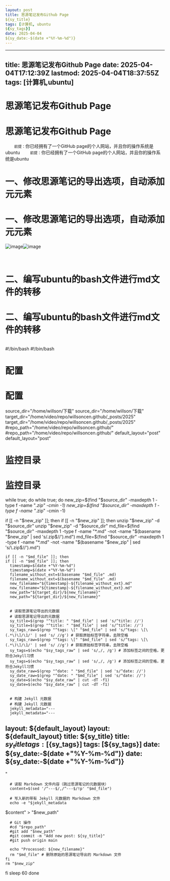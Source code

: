 ```yaml
---
layout: post
title: 思源笔记发布Github Page
${sy_title}
tags: [计算机, ubuntu
${sy_tags}]
date: 2025-04-04
${sy_date:-$(date +"%Y-%m-%d")}
---
```


---
title: 思源笔记发布Github Page
date: 2025-04-04T17:12:39Z
lastmod: 2025-04-04T18:37:55Z
tags: [计算机,ubuntu]
---


# 思源笔记发布Github Page
# 思源笔记发布Github Page


　　​`前提：`​你已经拥有了一个GitHub page的个人网站，并且你的操作系统是ubuntu
　　​`前提：`​你已经拥有了一个GitHub page的个人网站，并且你的操作系统是ubuntu


# 一、修改思源笔记的导出选项，自动添加元元素
# 一、修改思源笔记的导出选项，自动添加元元素


​![image](assets/image-20250404171626-m6yy65b.png)​
​![image](assets/image-20250404171626-m6yy65b.png)​


　　‍
　　‍


# 二、编写ubuntu的bash文件进行md文件的转移
# 二、编写ubuntu的bash文件进行md文件的转移


```
```
#!/bin/bash
#!/bin/bash


# 配置
# 配置
source_dir="/home/willson/下载"
source_dir="/home/willson/下载"
target_dir="/home/video/repo/willsoncen.github/_posts/2025"
target_dir="/home/video/repo/willsoncen.github/_posts/2025"
#repo_path="/home/video/repo/willsoncen.github/"
#repo_path="/home/video/repo/willsoncen.github/"
default_layout="post"
default_layout="post"


# 监控目录
# 监控目录
while true; do
while true; do
  new_zip=$(find "$source_dir" -maxdepth 1 -type f -name "*.zip" -cmin -1)
  new_zip=$(find "$source_dir" -maxdepth 1 -type f -name "*.zip" -cmin -1)


  if [[ -n "$new_zip" ]]; then
  if [[ -n "$new_zip" ]]; then
    unzip "$new_zip" -d "$source_dir"
    unzip "$new_zip" -d "$source_dir"
    md_file=$(find "$source_dir" -maxdepth 1 -type f -name "*.md" -not -name "$(basename "$new_zip" | sed 's/\.zip$//').md")
    md_file=$(find "$source_dir" -maxdepth 1 -type f -name "*.md" -not -name "$(basename "$new_zip" | sed 's/\.zip$//').md")


    if [[ -n "$md_file" ]]; then
    if [[ -n "$md_file" ]]; then
      timestamp=$(date +"%Y-%m-%d")
      timestamp=$(date +"%Y-%m-%d")
      filename_without_ext=$(basename "$md_file" .md)
      filename_without_ext=$(basename "$md_file" .md)
      new_filename="${timestamp}-${filename_without_ext}.md"
      new_filename="${timestamp}-${filename_without_ext}.md"
      new_path="${target_dir}/${new_filename}"
      new_path="${target_dir}/${new_filename}"


      # 读取思源笔记导出的元数据
      # 读取思源笔记导出的元数据
      sy_title=$(grep "^title: " "$md_file" | sed 's/^title: //')
      sy_title=$(grep "^title: " "$md_file" | sed 's/^title: //')
      sy_tags_raw=$(grep "^tags: \[" "$md_file" | sed 's/^tags: \[\(.*\)\]/\1/' | sed 's/ //g') # 获取原始标签字符串，去除空格
      sy_tags_raw=$(grep "^tags: \[" "$md_file" | sed 's/^tags: \[\(.*\)\]/\1/' | sed 's/ //g') # 获取原始标签字符串，去除空格
      sy_tags=$(echo "$sy_tags_raw" | sed 's/,/, /g') # 添加标签之间的空格，更符合Jekyll习惯
      sy_tags=$(echo "$sy_tags_raw" | sed 's/,/, /g') # 添加标签之间的空格，更符合Jekyll习惯
      sy_date_raw=$(grep "^date: " "$md_file" | sed 's/^date: //')
      sy_date_raw=$(grep "^date: " "$md_file" | sed 's/^date: //')
      sy_date=$(echo "$sy_date_raw" | cut -dT -f1)
      sy_date=$(echo "$sy_date_raw" | cut -dT -f1)


      # 构建 Jekyll 元数据
      # 构建 Jekyll 元数据
      jekyll_metadata="---
      jekyll_metadata="---
layout: ${default_layout}
layout: ${default_layout}
title: ${sy_title}
title: ${sy_title}
tags: [${sy_tags}]
tags: [${sy_tags}]
date: ${sy_date:-$(date +"%Y-%m-%d")}
date: ${sy_date:-$(date +"%Y-%m-%d")}
---
"

      # 读取 Markdown 文件内容（跳过思源笔记的元数据块）
      content=$(sed '/^---$/,/^---$/!p' "$md_file")

      # 写入新的带有 Jekyll 元数据的 Markdown 文件
      echo -e "$jekyll_metadata
$content" > "$new_path"

      # Git 操作
      #cd "$repo_path"
      #git add "$new_path"
      #git commit -m "Add new post: ${sy_title}"
      #git push origin main

      echo "Processed: ${new_filename}"
      rm "$md_file" # 删除原始的思源笔记导出的 Markdown 文件
    fi
    rm "$new_zip"
  fi
  sleep 60
done
```
